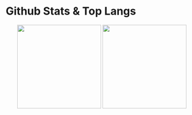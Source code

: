 # Github Stats & Top Langs

<div align="center">
<img height="220px" src="https://github-readme-stats.vercel.app/api/top-langs/?username=yvan-allioux&layout=compact" />

<img height="220px" src="https://github-readme-stats.vercel.app/api?username=yvan-allioux&show_icons=true&hide_border=true&&count_private=true&include_all_commits=true" />
</div>

<br>
